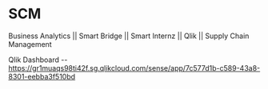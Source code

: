 # SCM
Business Analytics || Smart Bridge || Smart Internz || Qlik || Supply Chain Management 

Qlik Dashboard -- https://gr1muaqs98ti42f.sg.qlikcloud.com/sense/app/7c577d1b-c589-43a8-8301-eebba3f510bd
